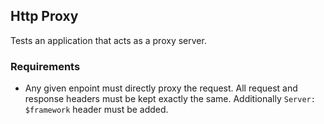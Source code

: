 ## Http Proxy
Tests an application that acts as a proxy server. 

### Requirements
- Any given enpoint must directly proxy the request. All request and response headers must be kept exactly the same. Additionally `Server: $framework` header must be added.